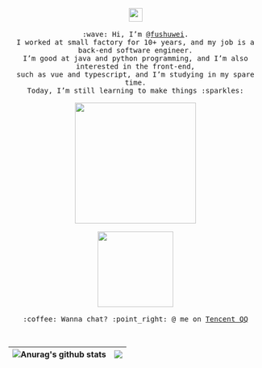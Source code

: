 <p align="center">
  <img src="https://user-images.githubusercontent.com/5679180/79618120-0daffb80-80be-11ea-819e-d2b0fa904d07.gif" width="27px">
  <br/><br/>
  <samp>
    :wave: Hi, I’m <a href="https://github.com/fushuwei">@fushuwei</a>.
    <br/>
    I worked at small factory for 10+ years, and my job is a back-end software engineer.
    <br/>
    I’m good at java and python programming, and I’m also interested in the front-end,
    <br/>
    such as vue and typescript, and I’m studying in my spare time.
    <br/>
    Today, I’m still learning to make things :sparkles:
    <br/><br/>
    <img src="https://i.imgur.com/kdKhgx6.gif" width="240px" align="center">
    <br/><br/>
    <img src="https://profile-counter.glitch.me/fushuwei/count.svg" width="150px" align="center">
    <br/><br/>
    :coffee: Wanna chat? :point_right: @ me on <a href="tencent://message/?uin=331044761">Tencent QQ</a>
  </samp>
</p>
<br/>

| <img align="center" src="https://github-readme-stats.vercel.app/api?username=fushuwei&show_icons=true&include_all_commits=true&theme=buefy&hide_border=true&locale=cn" alt="Anurag's github stats" /> | <img align="center" src="https://github-readme-stats.vercel.app/api/top-langs/?username=fushuwei&layout=compact&theme=buefy&hide_border=true&locale=cn" /> |
| ------------- | ------------- |

<!---
## Github Stats
![Github Stats](https://github-readme-stats.vercel.app/api?username=fushuwei&show_icons=true&title_color=fff&icon_color=79ff97&text_color=9f9f9f&bg_color=151515)
--->

<!---
## Visitor Count
![Visitor Count](https://profile-counter.glitch.me/fushuwei/count.svg)
--->

<!---
fushuwei/fushuwei is a ✨ special ✨ repository because its `README.md` (this file) appears on your GitHub profile.
You can click the Preview link to take a look at your changes.
--->
